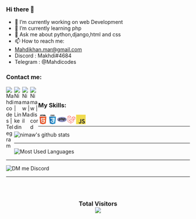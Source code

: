 ### Hi there 👋

- 🔭 I’m currently working on web Development
- 🌱 I’m currently learning php
- 💬 Ask me about python,django,html and css
- 📫 How to reach me: 
- Mahdikhan.mar@gmail.com
- Discord : Makhdi#4684
- Telegram : @Mahdicodes

### Contact me:

[<img align="left" alt="Mahdicodes | Telegram" width="22px" src="https://cdn.jsdelivr.net/npm/simple-icons@v3/icons/telegram.svg" />][telegram]
[<img align="left" alt="Nima | Linkedin" width="22px" src="https://cdn.jsdelivr.net/npm/simple-icons@v3/icons/linkedin.svg" />][linkedin]
[<img align="left" alt="Nimaw | Mail" width="22px" src="https://cdn.jsdelivr.net/npm/simple-icons@3.4.1/icons/protonmail.svg" />][mail]
[<img align="left" alt="Nimaw | discord" width="22px" src="https://cdn.jsdelivr.net/npm/simple-icons@v3/icons/discord.svg" />][discord]

<br />

### My Skills:

[<img align="left" alt="HTML" title="HTML" width="26px" src="https://raw.githubusercontent.com/github/explore/80688e429a7d4ef2fca1e82350fe8e3517d3494d/topics/html/html.png" />][github]
[<img align="left" alt="CSS" title="CSS" width="26px" src="https://raw.githubusercontent.com/github/explore/80688e429a7d4ef2fca1e82350fe8e3517d3494d/topics/css/css.png" />][github]
[<img align="left" alt="PHP" title="PHP" width="26px" src="https://raw.githubusercontent.com/github/explore/80688e429a7d4ef2fca1e82350fe8e3517d3494d/topics/php/php.png" />][github]
[<img align="left" alt="JavaScript" title="JavaScript" width="26px" src="https://raw.githubusercontent.com/github/explore/80688e429a7d4ef2fca1e82350fe8e3517d3494d/topics/laravel/laravel.png" />][github]
[<img align="left" alt="Node.js" title="Node.js" width="26px" src="https://raw.githubusercontent.com/github/explore/80688e429a7d4ef2fca1e82350fe8e3517d3494d/topics/javascript/javascript.png" />][github]

<br />

---

![nimaw's github stats](https://github-readme-stats.vercel.app/api?username=nimaw&show_icons=true&theme=radical)

---

![Most Used Languages](https://github-readme-stats.vercel.app/api/top-langs/?username=nimaw&layout=compact&theme=radical)

---

![DM me Discord](https://discord.c99.nl/widget/theme-1/366997934983872512.png)
    
[github]: https://github.com/nimaw
[linkedin]: https://www.linkedin.com/in/nima-tf-0a1b801bb
[telegram]: https://t.me/Mahdicodes
[mail]: mailto:nimatafrishi@hotmail.com
[discord]: https://discord.bio/p/Makhdi#4684

---

<h3 align="center"> 
<br>
<br>
Total Visitors<br>
<img src="https://profile-counter.glitch.me/nimaw/count.svg" />
</h3>
<br>
<br>  

